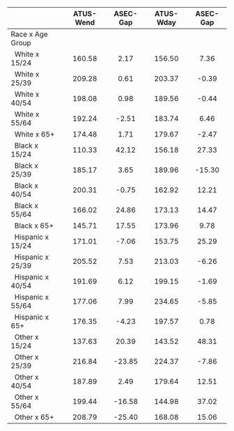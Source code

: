 
|                      |    ATUS-Wend |     ASEC-Gap |    ATUS-Wday |     ASEC-Gap |
| -------------------- | :----------: | :----------: | :----------: | :----------: |
| Race x Age Group     |              |              |              |              |
| &nbsp;&nbsp;White x 15/24 |       160.58 |         2.17 |       156.50 |         7.36 |
| &nbsp;&nbsp;White x 25/39 |       209.28 |         0.61 |       203.37 |        -0.39 |
| &nbsp;&nbsp;White x 40/54 |       198.08 |         0.98 |       189.56 |        -0.44 |
| &nbsp;&nbsp;White x 55/64 |       192.24 |        -2.51 |       183.74 |         6.46 |
| &nbsp;&nbsp;White x 65+ |       174.48 |         1.71 |       179.67 |        -2.47 |
| &nbsp;&nbsp;Black x 15/24 |       110.33 |        42.12 |       156.18 |        27.33 |
| &nbsp;&nbsp;Black x 25/39 |       185.17 |         3.65 |       189.96 |       -15.30 |
| &nbsp;&nbsp;Black x 40/54 |       200.31 |        -0.75 |       162.92 |        12.21 |
| &nbsp;&nbsp;Black x 55/64 |       166.02 |        24.86 |       173.13 |        14.47 |
| &nbsp;&nbsp;Black x 65+ |       145.71 |        17.55 |       173.96 |         9.78 |
| &nbsp;&nbsp;Hispanic x 15/24 |       171.01 |        -7.06 |       153.75 |        25.29 |
| &nbsp;&nbsp;Hispanic x 25/39 |       205.52 |         7.53 |       213.03 |        -6.26 |
| &nbsp;&nbsp;Hispanic x 40/54 |       191.69 |         6.12 |       199.15 |        -1.69 |
| &nbsp;&nbsp;Hispanic x 55/64 |       177.06 |         7.99 |       234.65 |        -5.85 |
| &nbsp;&nbsp;Hispanic x 65+ |       176.35 |        -4.23 |       197.57 |         0.78 |
| &nbsp;&nbsp;Other x 15/24 |       137.63 |        20.39 |       143.52 |        48.31 |
| &nbsp;&nbsp;Other x 25/39 |       216.84 |       -23.85 |       224.37 |        -7.86 |
| &nbsp;&nbsp;Other x 40/54 |       187.89 |         2.49 |       179.64 |        12.51 |
| &nbsp;&nbsp;Other x 55/64 |       199.44 |       -16.58 |       144.98 |        37.02 |
| &nbsp;&nbsp;Other x 65+ |       208.79 |       -25.40 |       168.08 |        15.06 |

